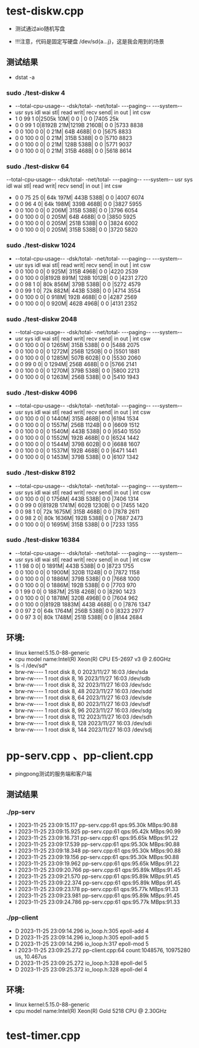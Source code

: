# test-diskw.cpp
* 测试通过aio随机写盘

* !!!注意，代码是固定写硬盘 /dev/sd{a...j}，这是我会用到的场景

## 测试结果 

- dstat -a

### sudo ./test-diskw 4
* --total-cpu-usage-- -dsk/total- -net/total- ---paging-- ---system--
* usr sys idl wai stl| read  writ| recv  send|  in   out | int   csw
*   1   0  99   1   0|2505k   10M|   0     0 |   0     0 |7405    25k
*   0   0  99   1   0|8192B   21M|1219B 2160B|   0     0 |5733  8838
*   0   0 100   0   0|   0    21M|  64B  468B|   0     0 |5675  8833
*   0   0 100   0   0|   0    21M| 315B  538B|   0     0 |5710  8823
*   0   0 100   0   0|   0    21M| 128B  538B|   0     0 |5771  9037
*   0   0 100   0   0|   0    21M| 315B  468B|   0     0 |5618  8614

### sudo ./test-diskw 64
--total-cpu-usage-- -dsk/total- -net/total- ---paging-- ---system--
usr sys idl wai stl| read  writ| recv  send|  in   out | int   csw
*   0   0  75  25   0|  64k  197M| 443B  538B|   0     0 |4007  6074
*   0   0  96   4   0|  64k  198M| 339B  468B|   0     0 |3827  5955
*   0   0 100   0   0|   0   206M| 315B  538B|   0     0 |3796  6054
*   0   0 100   0   0|   0   205M|  64B  468B|   0     0 |3850  5925
*   0   0 100   0   0|   0   205M| 251B  538B|   0     0 |3824  6002
*   0   0 100   0   0|   0   205M| 315B  538B|   0     0 |3720  5820


### sudo ./test-diskw 1024
* --total-cpu-usage-- -dsk/total- -net/total- ---paging-- ---system--
* usr sys idl wai stl| read  writ| recv  send|  in   out | int   csw
*   0   0 100   0   0|   0   925M| 315B  496B|   0     0 |4220  2539
*   0   0 100   0   0|8192B  891M| 128B 1012B|   0     0 |4231  2720
*   0   0  98   1   0|  80k  856M| 379B  538B|   0     0 |5272  4579
*   0   0  99   1   0|  72k  882M| 443B  538B|   0     0 |4714  3554
*   0   0 100   0   0|   0   918M| 192B  468B|   0     0 |4287  2569
*   0   0 100   0   0|   0   920M| 462B  496B|   0     0 |4131  2352

### sudo ./test-diskw 2048
* --total-cpu-usage-- -dsk/total- -net/total- ---paging-- ---system--
* usr sys idl wai stl| read  writ| recv  send|  in   out | int   csw
*   0   0 100   0   0|   0  1265M| 315B  538B|   0     0 |5488  2075
*   0   0 100   0   0|   0  1272M| 256B 1250B|   0     0 |5501  1881
*   0   0 100   0   0|   0  1285M| 507B  602B|   0     0 |5530  2060
*   0   0  99   0   0|   0  1294M| 256B  468B|   0     0 |5766  2141
*   0   0 100   0   0|   0  1270M| 379B  538B|   0     0 |5800  2213
*   0   0 100   0   0|   0  1263M| 256B  538B|   0     0 |5410  1943



### sudo ./test-diskw 4096
* --total-cpu-usage-- -dsk/total- -net/total- ---paging-- ---system--
* usr sys idl wai stl| read  writ| recv  send|  in   out | int   csw
*   0   0 100   0   0|   0  1440M| 315B  468B|   0     0 |6194  1534
*   0   0 100   0   0|   0  1557M| 256B 1124B|   0     0 |6609  1512
*   0   0 100   0   0|   0  1540M| 443B  538B|   0     0 |6540  1550
*   0   0 100   0   0|   0  1552M| 192B  468B|   0     0 |6524  1442
*   0   0 100   0   0|   0  1544M| 379B  602B|   0     0 |6688  1607
*   0   0 100   0   0|   0  1537M| 192B  468B|   0     0 |6471  1441
*   0   0 100   0   0|   0  1453M| 379B  538B|   0     0 |6107  1342


### sudo ./test-diskw 8192
* --total-cpu-usage-- -dsk/total- -net/total- ---paging-- ---system--
* usr sys idl wai stl| read  writ| recv  send|  in   out | int   csw
*   0   0 100   0   0|   0  1756M| 443B  538B|   0     0 |7406  1314
*   0   0  99   0   0|8192B 1741M| 602B 1230B|   0     0 |7455  1420
*   0   0  98   1   0|  72k 1675M| 315B  468B|   0     0 |7878  2611
*   0   0  98   2   0|  80k 1636M| 192B  538B|   0     0 |7687  2473
*   0   0 100   0   0|   0  1695M| 315B  538B|   0     0 |7233  1355


### sudo ./test-diskw 16384
* --total-cpu-usage-- -dsk/total- -net/total- ---paging-- ---system--
* usr sys idl wai stl| read  writ| recv  send|  in   out | int   csw
*   1   1  98   0   0|   0  1891M| 443B  538B|   0     0 |8723  1755
*   0   0 100   0   0|   0  1900M| 320B 1124B|   0     0 |7872  1158
*   0   0 100   0   0|   0  1886M| 379B  538B|   0     0 |7668  1000
*   0   0 100   0   0|   0  1886M| 192B  538B|   0     0 |7703   970
*   0   1  99   0   0|   0  1887M| 251B  426B|   0     0 |8290  1423
*   0   0 100   0   0|   0  1878M| 320B  496B|   0     0 |7604   962
*   0   0 100   0   0|8192B 1883M| 443B  468B|   0     0 |7876  1347
*   0   0  97   2   0|  64k 1764M| 256B  538B|   0     0 |8323  2977
*   0   0  97   3   0|  80k 1748M| 251B  538B|   0     0 |8144  2684

## 环境:
* linux kernel:5.15.0-88-generic
* cpu model name:Intel(R) Xeon(R) CPU E5-2697 v3 @ 2.60GHz
* ls -l /dev/sd*
*  brw-rw---- 1 root disk 8,   0 2023/11/27 16:03 /dev/sda
*  brw-rw---- 1 root disk 8,  16 2023/11/27 16:03 /dev/sdb
*  brw-rw---- 1 root disk 8,  32 2023/11/27 16:03 /dev/sdc
*  brw-rw---- 1 root disk 8,  48 2023/11/27 16:03 /dev/sdd
*  brw-rw---- 1 root disk 8,  64 2023/11/27 16:03 /dev/sde
*  brw-rw---- 1 root disk 8,  80 2023/11/27 16:03 /dev/sdf
*  brw-rw---- 1 root disk 8,  96 2023/11/27 16:03 /dev/sdg
*  brw-rw---- 1 root disk 8, 112 2023/11/27 16:03 /dev/sdh
*  brw-rw---- 1 root disk 8, 128 2023/11/27 16:03 /dev/sdi
*  brw-rw---- 1 root disk 8, 144 2023/11/27 16:03 /dev/sdj


# pp-serv.cpp 、pp-client.cpp

* pingpong测试的服务端和客户端

## 测试结果 

### ./pp-serv
* I 2023-11-25 23:09:15.117 pp-serv.cpp:61 qps:95.30k MBps:90.88
* I 2023-11-25 23:09:15.925 pp-serv.cpp:61 qps:95.42k MBps:90.99
* I 2023-11-25 23:09:16.731 pp-serv.cpp:61 qps:95.65k MBps:91.22
* I 2023-11-25 23:09:17.539 pp-serv.cpp:61 qps:95.30k MBps:90.88
* I 2023-11-25 23:09:18.348 pp-serv.cpp:61 qps:95.30k MBps:90.88
* I 2023-11-25 23:09:19.156 pp-serv.cpp:61 qps:95.30k MBps:90.88
* I 2023-11-25 23:09:19.962 pp-serv.cpp:61 qps:95.65k MBps:91.22
* I 2023-11-25 23:09:20.766 pp-serv.cpp:61 qps:95.89k MBps:91.45
* I 2023-11-25 23:09:21.570 pp-serv.cpp:61 qps:95.89k MBps:91.45
* I 2023-11-25 23:09:22.374 pp-serv.cpp:61 qps:95.89k MBps:91.45
* I 2023-11-25 23:09:23.178 pp-serv.cpp:61 qps:95.77k MBps:91.33
* I 2023-11-25 23:09:23.981 pp-serv.cpp:61 qps:95.89k MBps:91.45
* I 2023-11-25 23:09:24.786 pp-serv.cpp:61 qps:95.77k MBps:91.33

### ./pp-client
* D 2023-11-25 23:09:14.296 io_loop.h:305 epoll-add 4
* D 2023-11-25 23:09:14.296 io_loop.h:305 epoll-add 5
* D 2023-11-25 23:09:14.296 io_loop.h:317 epoll-mod 5
* I 2023-11-25 23:09:25.272 pp-client.cpp:64 count:1048576, 10975280 us,  10.467us
* D 2023-11-25 23:09:25.272 io_loop.h:328 epoll-del 5
* D 2023-11-25 23:09:25.372 io_loop.h:328 epoll-del 4


## 环境:
* linux kernel:5.15.0-88-generic
* cpu model name:Intel(R) Xeon(R) Gold 5218 CPU @ 2.30GHz


# test-timer.cpp

